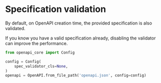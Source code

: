 # Specification validation

By default, on OpenAPI creation time, the provided specification is also validated.

If you know you have a valid specification already, disabling the validator can improve the performance.

``` python hl_lines="1 4 6"
from openapi_core import Config

config = Config(
    spec_validator_cls=None,
)
openapi = OpenAPI.from_file_path('openapi.json', config=config)
```
